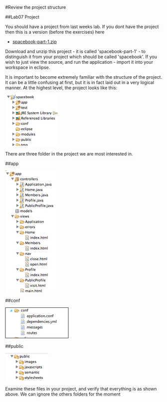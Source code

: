 #Review the project structure

##Lab07 Project

You should have a project from last weeks lab. If you dont have the project then this is a version (before the exercises) here

- [spacebook-part-1.zip](archives/spacebook-part-1.zip)

Download and unzip this project - it is called 'spacebook-part-1' - to distinguish it from your project which should be called 'spacebook'. If you wish to just view the source, and run the application - import it into your workspace in eclipse.


It is important to become extremely familiar with the structure of the project. It can be a little confusing at first, but it is in fact laid out in a very logical manner. At the highest level, the project looks like this:

![](img/00.png)

There are three folder in the project we are most interested in.

##app

![](img/01.png)

##conf

![](img/02.png)

##public

![](img/03.png)

Examine these files in your project, and verify that everything is as shown above. We can ignore the others folders for the moment
